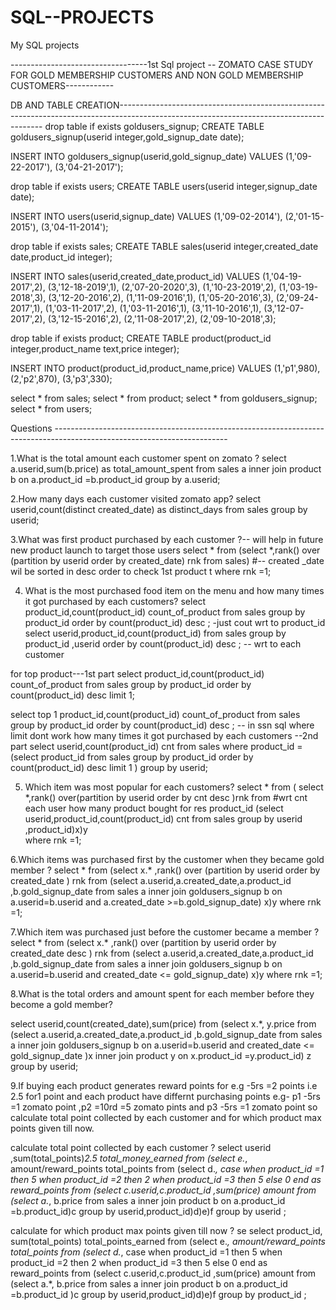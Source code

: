# SQL--PROJECTS
My SQL projects

----------------------------------1st Sql project -- ZOMATO CASE STUDY FOR GOLD MEMBERSHIP CUSTOMERS AND NON GOLD MEMBERSHIP CUSTOMERS------------

DB AND TABLE CREATION-----------------------------------------------------------------------------------------------------------------------------------------
drop table if exists goldusers_signup;
CREATE TABLE goldusers_signup(userid integer,gold_signup_date date); 

INSERT INTO goldusers_signup(userid,gold_signup_date) 
 VALUES (1,'09-22-2017'),
(3,'04-21-2017');

drop table if exists users;
CREATE TABLE users(userid integer,signup_date date); 

INSERT INTO users(userid,signup_date) 
 VALUES (1,'09-02-2014'),
(2,'01-15-2015'),
(3,'04-11-2014');

drop table if exists sales;
CREATE TABLE sales(userid integer,created_date date,product_id integer); 

INSERT INTO sales(userid,created_date,product_id) 
 VALUES (1,'04-19-2017',2),
(3,'12-18-2019',1),
(2,'07-20-2020',3),
(1,'10-23-2019',2),
(1,'03-19-2018',3),
(3,'12-20-2016',2),
(1,'11-09-2016',1),
(1,'05-20-2016',3),
(2,'09-24-2017',1),
(1,'03-11-2017',2),
(1,'03-11-2016',1),
(3,'11-10-2016',1),
(3,'12-07-2017',2),
(3,'12-15-2016',2),
(2,'11-08-2017',2),
(2,'09-10-2018',3);


drop table if exists product;
CREATE TABLE product(product_id integer,product_name text,price integer); 

INSERT INTO product(product_id,product_name,price) 
 VALUES
(1,'p1',980),
(2,'p2',870),
(3,'p3',330);


select * from sales;
select * from product;
select * from goldusers_signup;
select * from users;

Questions -------------------------------------------------------------------------------------------------------------------------

1.What is the total amount each customer spent on zomato ?
select a.userid,sum(b.price) as total_amount_spent from sales a inner join product b on a.product_id =b.product_id
group by a.userid;

2.How many days each customer visited zomato app?
select userid,count(distinct created_date) as distinct_days from sales group by userid;

3.What was first product purchased by each customer ?-- will help in future new product launch to target those users
select * from 
(select *,rank() over (partition by userid order by created_date) rnk from sales)  #-- created _date wil be sorted in desc order to check 1st product
t where rnk =1;

4. What is the most purchased food item on the menu and how many times it got purchased by each customers?
select product_id,count(product_id) count_of_product from sales group by product_id order by count(product_id) desc ; -just cout wrt to  product_id
select userid,product_id,count(product_id) from sales group by product_id ,userid order by count(product_id) desc ; -- wrt to each customer 

for top product---1st part
select product_id,count(product_id) count_of_product from sales group by product_id order by count(product_id) desc limit 1;

select top 1 product_id,count(product_id) count_of_product from sales group by product_id order by count(product_id) desc ; -- in ssn sql where limit dont work
how many times it got purchased by each customers --2nd part 
select userid,count(product_id) cnt from sales where product_id =
(select product_id from sales group by product_id order by count(product_id) desc limit 1 )
group by userid;

5. Which item was most popular for each customers?
select * from (
select *,rank() over(partition by userid order by cnt desc )rnk  from                     #wrt cnt each user how many product bought for res product_id
(select userid,product_id,count(product_id) cnt from sales group by userid ,product_id)x)y  
where rnk =1;

6.Which items was purchased first by the customer when they became gold member ?
select * from 
(select x.* ,rank() over (partition by userid order by created_date ) rnk from
(select a.userid,a.created_date,a.product_id ,b.gold_signup_date from sales a inner join goldusers_signup b on a.userid=b.userid and a.created_date >=b.gold_signup_date) x)y where rnk =1;

7.Which item was purchased just before the customer became a member ? 
select * from 
(select x.* ,rank() over (partition by userid order by created_date desc ) rnk from
(select a.userid,a.created_date,a.product_id ,b.gold_signup_date from sales a inner join goldusers_signup b on a.userid=b.userid and created_date <= gold_signup_date) x)y where rnk =1;

8.What is the total orders and amount spent for each member before they become a gold member?

select userid,count(created_date),sum(price) from 
(select x.*, y.price from
(select a.userid,a.created_date,a.product_id ,b.gold_signup_date from sales a inner join goldusers_signup b on a.userid=b.userid and created_date <= gold_signup_date )x inner join product y on x.product_id =y.product_id) z
group by userid;


9.If buying each product generates reward points for e.g -5rs =2 points i.e 2.5 for1 point and each product have differnt purchasing points e.g- p1 -5rs =1 zomato point ,p2 =10rd =5 zomato pints and p3 -5rs =1 zomato point so calculate total point collected by each customer and for which product max points given till now.

calculate total point collected by each customer ?
select userid ,sum(total_points)*2.5  total_money_earned from 
(select e.*, amount/reward_points total_points from
(select d.*, case when product_id =1 then 5 when product_id =2 then 2 when product_id =3 then 5 else 0 end as reward_points from
(select c.userid,c.product_id ,sum(price) amount from
(select a.*, b.price from sales a inner join product b on a.product_id =b.product_id)c group by userid,product_id)d)e)f group by userid ;


calculate for which product max points given till now ?
se
select product_id, sum(total_points) total_points_earned from
(select e.*, amount/reward_points total_points from
(select d.*, case when product_id =1 then 5 when product_id =2 then 2 when product_id =3 then 5 else 0 end as reward_points from
(select c.userid,c.product_id ,sum(price) amount from
(select a.*, b.price from sales a inner join product b on a.product_id =b.product_id )c group by userid,product_id)d)e)f group by product_id ;

